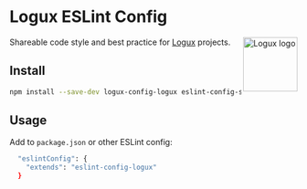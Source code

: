 # Logux ESLint Config

<img align="right" width="95" height="95" title="Logux logo"
     src="https://cdn.rawgit.com/logux/logux/master/logo.svg">

Shareable code style and best practice for [Logux] projects.

[Logux]: https://github.con/logux/logux

## Install

```sh
npm install --save-dev logux-config-logux eslint-config-standard eslint-plugin-promise eslint-plugin-es5 eslint-plugin-standard eslint
```

## Usage

Add to `package.json` or other ESLint config:

```sh
  "eslintConfig": {
    "extends": "eslint-config-logux"
  }
```
